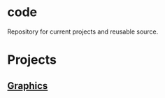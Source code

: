 # code
Repository for current projects and reusable source.

# Projects

## [Graphics](https://github.com/jlye/code/wiki)

